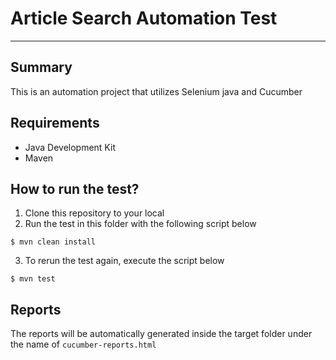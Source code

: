 # Article Search Automation Test

---

## Summary
This is an automation project that utilizes Selenium java and Cucumber

## Requirements
* Java Development Kit
* Maven

## How to run the test?
1. Clone this repository to your local
2. Run the test in this folder with the following script below
```shell
$ mvn clean install
```
3. To rerun the test again, execute the script below
```shell
$ mvn test
```

## Reports
The reports will be automatically generated inside the target folder under the name of `cucumber-reports.html`
